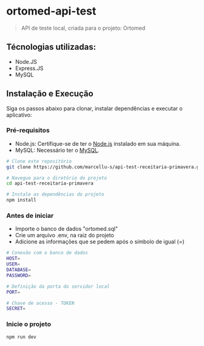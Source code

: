 # ortomed-api-test

> API de teste local, criada para o projeto: Ortomed

## Técnologias utilizadas:

- Node.JS
- Express.JS
- MySQL

## Instalação e Execução
Siga os passos abaixo para clonar, instalar dependências e executar o aplicativo:

### Pré-requisitos
- Node.js: Certifique-se de ter o [Node.js](https://nodejs.org/) instalado em sua máquina.
- MySQL: Necessário ter o [MySQL](https://www.mysql.com/).

```bash
# Clone este repositório
git clone https://github.com/marcellu-s/api-test-receitaria-primavera.git

# Navegue para o diretório do projeto
cd api-test-receitaria-primavera

# Instale as dependências do projeto
npm install

```
### Antes de iniciar
- Importe o banco de dados "ortomed.sql"
- Crie um arquivo .env, na raiz do projeto
- Adicione as informações que se pedem após o símbolo de igual (=)
```bash
# Conexão com o banco de dados
HOST=
USER=
DATABASE=
PASSWORD=

# Definição da porta do servidor local
PORT=

# Chave de acesso - TOKEN
SECRET=
```
### Inicie o projeto
```bash
npm run dev
```
